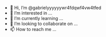- 👋 Hi, I’m @gabrielyyyyyywr4fdqwf4vw4tfed
- 👀 I’m interested in ...
- 🌱 I’m currently learning ...
- 💞️ I’m looking to collaborate on ...
- 📫 How to reach me ...

<!---
gabrielyyyyyywr4fdqwf4vw4tfed/gabrielyyyyyywr4fdqwf4vw4tfed is a ✨ special ✨ repository because its `README.md` (this file) appears on your GitHub profile.
You can click the Preview link to take a look at your changes.
--->
